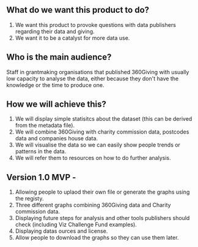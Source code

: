 ## What do we want this product to do?

1. We want this product to provoke questions with data publishers regarding their data and giving. 
2. We want it to be a catalyst for more data use. 

## Who is the main audience? 

Staff in grantmaking organisations that published 360Giving with usually low capacity to analyse the data, either because they don't have the knowledge or the time to produce one. 

## How we will achieve this?

1. We will display simple statisitcs about the dataset (this can be derived from the metadata file). 
2. We will combine 360Giving with charity commission data, postcodes data and companies house data.
3. We will visualise the data so we can easily show people trends or patterns in the data. 
4. We will refer them to resources on how to do further analysis. 

## Version 1.0 MVP - 

1. Allowing people to uplaod their own file or generate the graphs using the registy.  
2. Three different graphs combining 360Giving data and Charity commission data. 
3. Displaying future steps for analysis and other tools publishers should check (including Viz Challenge Fund examples). 
4. Displaying datas ources and license. 
5. Allow people to download the graphs so they can use them later. 

